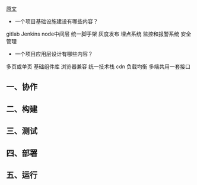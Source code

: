 [原文](https://mp.weixin.qq.com/s/xdkUCmpSgUOrVZOLtHVAzg)

- 一个项目基础设施建设有哪些内容？

gitlab Jenkins node中间层 统一脚手架 灰度发布 埋点系统 监控和报警系统 安全管理

- 一个项目应用层设计有哪些内容？

多页或单页 基础组件库 浏览器兼容 统一技术栈 cdn 负载均衡 多端共用一套接口

## 一、协作

## 二、构建

## 三、测试

## 四、部署

## 五、运行
